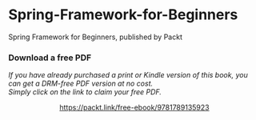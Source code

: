 # Spring-Framework-for-Beginners
Spring Framework for Beginners, published by Packt
### Download a free PDF

 <i>If you have already purchased a print or Kindle version of this book, you can get a DRM-free PDF version at no cost.<br>Simply click on the link to claim your free PDF.</i>
<p align="center"> <a href="https://packt.link/free-ebook/9781789135923">https://packt.link/free-ebook/9781789135923 </a> </p>